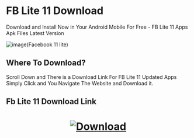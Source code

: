 # FB Lite 11 Download 
Download and Install Now in Your Android Mobile For Free - FB Lite 11 Apps Apk Files Latest Version

![image(Facebook 11 lite)](https://github.com/reyan-dilawar/fb-lite-11-download/blob/97692b3333e8e032b6caf1ed455f5431366e8a06/11%20Facebook%20Lite%20Apps.jpg)
## Where To Download?

Scroll Down and There is a Download Link For FB Lite 11 Updated Apps Simply Click and You Navigate The Website and Download it.

## Fb Lite 11 Download Link
<h1 align=center>
  
[![Download](https://img.shields.io/badge/➤Download_Now-ff0000?style=for-the-badge)](https://reyandilawar.blogspot.com/2016/07/11-facebook-lite-apps-in-0ne-android.html)

